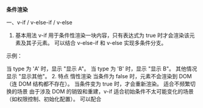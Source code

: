 
**条件渲染**
<template>
  <div>
    <!-- v-if / v-else-if / v-else -->
    <div v-if="type === 'A'">显示 A</div>
    <div v-else-if="type === 'B'">显示 B</div>
    <div v-else>显示其他</div>
    
    <!-- v-show - 只是切换 display -->
    <div v-show="isVisible">总是渲染，只是显示/隐藏</div>
    
    <!-- 区别： -->
    <!-- v-if: 条件为 false 时不渲染 -->
    <!-- v-show: 总是渲染，只是 CSS 显示隐藏 -->
  </div>
</template>

<script setup lang="ts">
import { ref } from 'vue'

const type = ref('A')
const isVisible = ref(true)
</script>
一、v-if / v-else-if / v-else
1. 基本用法
v-if 用于条件性渲染一块内容，只有表达式为 true 时才会渲染该元素及其子元素。
可以结合 v-else-if 和 v-else 实现多条件分支。

示例：

<template>
  <div>
    <div v-if="type === 'A'">显示 A</div>
    <div v-else-if="type === 'B'">显示 B</div>
    <div v-else>显示其他</div>
  </div>
</template>

<script setup lang="ts">
import { ref } from 'vue'

const type = ref('A') // 修改为 'B' 或其他值测试
</script>
当 type 为 'A' 时，显示 "显示 A"。
当 type 为 'B' 时，显示 "显示 B"。
其他情况显示 "显示其他"。
2. 特点
惰性渲染
当条件为 false 时，元素不会渲染到 DOM（连 DOM 结构都不存在）。
当条件变为 true 时，才会重新渲染。
适合不频繁切换的场景
由于涉及 DOM 的销毁和重建，v-if 适合初始条件不太可能变化的场景（如权限控制、初始化配置）。
可以配合 <template> 使用
如果不想渲染额外的包裹元素，可以用 <template> 包裹多个元素：

<template v-if="isLoggedIn">
  <div>欢迎回来！</div>
  <button>退出</button>
</template>
二、v-show
1. 基本用法
v-show 始终渲染元素到 DOM，只是通过切换 CSS 的 display: none 来控制显示/隐藏。

示例：

<template>
  <div>
    <div v-show="isVisible">总是渲染，只是显示/隐藏</div>
  </div>
</template>

<script setup lang="ts">
import { ref } from 'vue'

const isVisible = ref(true) // 改为 false 测试
</script>
当 isVisible 为 true 时，元素可见。
当 isVisible 为 false 时，元素隐藏（但仍在 DOM 中）。
2. 特点
始终渲染
无论条件如何，元素都会被渲染到 DOM，只是通过 CSS 控制显示。
适合频繁切换的场景
由于只是切换 CSS，v-show 的性能更高，适合频繁切换显示/隐藏的场景（如 Tab 切换、下拉菜单）。
不能用于 <template>
v-show 不支持 <template>，必须用在单个元素上。
三、v-if vs v-show 对比
特性	v-if	v-show
渲染方式	条件为 false 时不渲染 DOM	始终渲染 DOM，仅切换 display
性能	初始渲染成本低（惰性）	切换成本低（频繁切换时更优）
适用场景	不频繁切换（如初始化配置）	频繁切换（如 Tab、下拉菜单）
能否用于 <template>	是	否
初始条件为 false	DOM 不存在	DOM 存在但隐藏
四、如何选择？
用 v-if 当：
条件很少变化（如用户权限、初始化配置）。
需要完全销毁/重建组件（如重置组件状态）。
用 v-show 当：
需要频繁切换显示/隐藏（如动态表单、可折叠面板）。
希望保留 DOM 状态（如表单输入内容）。
五、进阶用法
1. 结合 key 控制复用
Vue 会尽可能复用元素（如输入框），但有时需要强制替换（如切换登录方式时清空输入框）：


<template v-if="loginType === 'username'">
  <input key="username" placeholder="用户名">
</template>
<template v-else>
  <input key="email" placeholder="邮箱">
</template>
添加 key 后，切换条件时会完全替换元素，而非复用。
2. 动态切换 v-if 和 v-show
如果需要运行时动态切换渲染方式，可以这样：


<div :is="useVShow ? 'div' : 'template'" v-show="!useVShow && isVisible">
  <!-- 内容 -->
</div>
（但通常直接选择 v-if 或 v-show 更清晰。）

六、总结
v-if：真正的条件渲染，适合不频繁切换的场景。
v-show：简单的 CSS 切换，适合频繁切换的场景。
选择依据：根据切换频率和是否需要保留 DOM 状态决定。